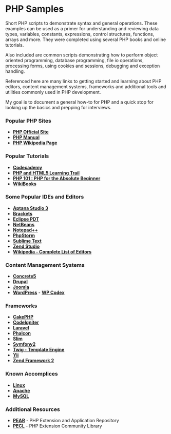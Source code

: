 # PHP Samples

Short PHP scripts to demonstrate syntax and general operations. These examples can be used as a primer for understanding and reviewing data types, variables, constants, expressions, control structures, functions, arrays and more. They were completed using several PHP books and online tutorials.

Also included are common scripts demonstrating how to perform object oriented programming, database programming, file io operations, processing forms, using cookies and sessions, debugging and exception handling.

Referenced here are many links to getting started and learning about PHP editors, content management systems, frameworks and additional tools and utilities commonly used in PHP development.

My goal is to document a general how-to for PHP and a quick stop for looking up the basics and prepping for interviews.

### Popular PHP Sites

- **<a href="http://php.net/" target="_blank">PHP Official Site</a>**
- **<a href="http://php.net/manual/en/" target="_blank">PHP Manual</a>**
- **<a href="https://en.wikipedia.org/wiki/PHP" target="_blank">PHP Wikipedia Page</a>**

### Popular Tutorials

- **<a href="https://www.codecademy.com/learn/php" target="_blank">Codecademy</a>**
- **<a href="https://netbeans.org/kb/trails/php.html" target="_blank">PHP and HTML5 Learning Trail</a>**
- **<a href="http://devzone.zend.com/6/php-101-php-for-the-absolute-beginner/" target="_blank">PHP 101 : PHP for the Absolute Beginner</a>**
- **<a href="https://en.wikibooks.org/wiki/PHP_Programming" target="_blank">WikiBooks</a>**

### Some Popular IDEs and Editors

- **<a href="http://www.aptana.com/" target="_blank" title="Aptana Studio 3">Aptana Studio 3</a>**
- **<a href="http://brackets.io/" target="_blank">Brackets</a>**
- **<a href="https://www.eclipse.org/pdt/" target="_blank">Eclipse PDT</a>**
- **<a href="https://netbeans.org/features/php/" target="_blank" title="NetBeans">NetBeans</a>**
- **<a href="http://www.notepad-plus-plus.org/" target="_blank" title="Notepad++">Notepad++</a>**
- **<a href="http://www.jetbrains.com/phpstorm/" target="_blank" title="PhpStorm">PhpStorm</a>**
- **<a href="http://www.sublimetext.com/" target="_blank">Sublime Text</a>**
- **<a href="http://www.zend.com/en/products/studio/" target="_blank" title="Zend Studio">Zend Studio</a>**
- **<a href="https://en.wikipedia.org/wiki/List_of_PHP_editors" target="_blank">Wikipedia - Complete List of Editors</a>**

### Content Management Systems 

- **<a href="http://www.concrete5.org/" target="_blank">Concrete5</a>**
- **<a href="https://www.drupal.org/" target="_blank">Drupal</a>**
- **<a href="http://www.joomla.org/" target="_blank">Joomla</a>**
- **<a href="http://wordpress.org/" target="_blank">WordPress</a>** - **<a href="http://codex.wordpress.org/" target="_blank">WP Codex</a>**

### Frameworks

- **<a href="http://cakephp.org/" target="_blank">CakePHP</a>**
- **<a href="http://ellislab.com/codeigniter" target="_blank">CodeIgniter</a>**
- **<a href="http://laravel.com/" target="_blank">Laravel</a>**
- **<a href="http://phalconphp.com/en/" target="_blank">Phalcon</a>**
- **<a href="http://www.slimframework.com/" target="_blank">Slim</a>**
- **<a href="http://symfony.com/" target="_blank">Symfony2</a>**
- **<a href="http://twig.sensiolabs.org/" target="_blank">Twig - Template Engine</a>**
- **<a href="http://www.yiiframework.com/" target="_blank">Yii</a>**
- **<a href="http://framework.zend.com/" target="_blank">Zend Framework 2</a>**

### Known Accomplices

- **<a href="https://en.wikipedia.org/wiki/Linux" target="_blank">Linux</a>**
- **<a href="http://www.apache.org/" target="_blank">Apache</a>**
- **<a href="https://www.mysql.com/" target="_blank">MySQL</a>**

### Additional Resources

- **<a href="https://pear.php.net/" target="_blank">PEAR</a>** - PHP Extension and Application Repository
- **<a href="https://pecl.php.net/" target="_blank">PECL</a>** - PHP Extension Community Library












